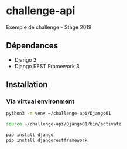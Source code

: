 # challenge-api
Exemple de challenge - Stage 2019

## Dépendances
- Django 2
- Django REST Framework 3

## Installation

### Via virtual environment

```bash
python3 -m venv ~/challenge-api/Django01

source ~/challenge-api/Django01/bin/activate

pip install django
pip install djangorestframework
```




